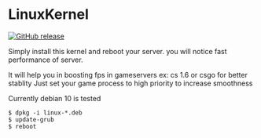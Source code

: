 # LinuxKernel

[![GitHub release](https://img.shields.io/badge/release-5.11.1-blue)](https://GitHub.com/SanjaySRocks/LinuxKernel/releases/)

Simply install this kernel and reboot your server. you will notice fast performance of server.

It will help you in boosting fps in gameservers ex: cs 1.6 or csgo for better stablity
Just set your game process to high priority to increase smoothness

Currently debian 10 is tested

```
$ dpkg -i linux-*.deb
$ update-grub
$ reboot
```

